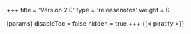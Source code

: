 +++
title = 'Version 2.0'
type = 'releasenotes'
weight = 0

[params]
  disableToc = false
  hidden = true
+++
{{< piratify >}}
